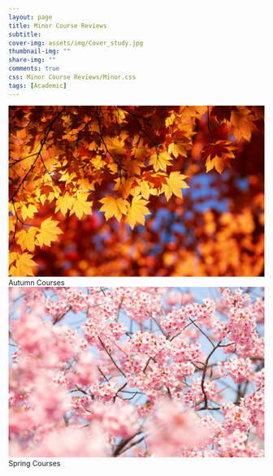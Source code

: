 ```yaml
---
layout: page
title: Minor Course Reviews
subtitle: 
cover-img: assets/img/Cover_study.jpg
thumbnail-img: ""
share-img: ""
comments: true
css: Minor Course Reviews/Minor.css
tags: [Academic]
---
```


<div class="myGallery">
  <div class="item">
    <a href="/Minor Course Reviews/Autumn_Minors/Autumn_Minors">
    <img src="/assets/img/Autumn.jpeg" />
    </a>
    <span class="caption">Autumn Courses</span>
  </div>
  
  <div class="item">
    <a href="/Minor Course Reviews/Spring_Minors/Spring_Minors">
    <img  src="/assets/img/Spring.jpg" />
    </a>
    <span class="caption">Spring Courses</span>
  </div>
</div>
